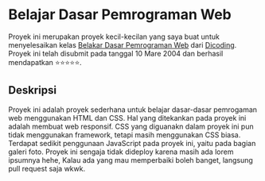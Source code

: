
# Belajar Dasar Pemrograman Web

Proyek ini merupakan proyek kecil-kecilan yang saya buat untuk menyelesaikan kelas [Belakar Dasar Pemrograman Web](https://www.dicoding.com/academies/123-belajar-dasar-pemrograman-web) dari [Dicoding](https://www.dicoding.com). Proyek ini telah disubmit pada tanggal 10 Mare 2004 dan berhasil mendapatkan ⭐⭐⭐⭐⭐.

## Deskripsi
Proyek ini adalah proyek sederhana untuk belajar dasar-dasar pemrogaman web menggunakan HTML dan CSS. Hal yang ditekankan pada proyek ini adalah membuat web responsif. CSS yang diguanakn dalam proyek ini pun tidak menggunakan framework, tetapi masih menggunakan CSS biasa. Terdapat sedikit penggunaan JavaScript pada proyek ini, yaitu pada bagian galeri foto. Proyek ini sengaja tidak dideploy karena masih ada lorem ipsumnya hehe, Kalau ada yang mau memperbaiki boleh banget, langsung pull request saja wkwk.

